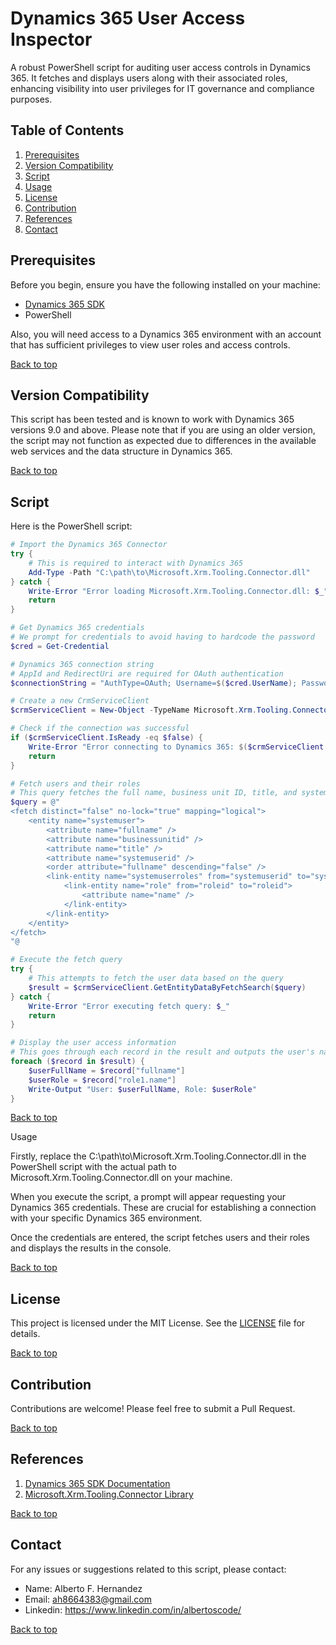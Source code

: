 # Dynamics 365 User Access Inspector

A robust PowerShell script for auditing user access controls in Dynamics 365. It fetches and displays users along with their associated roles, enhancing visibility into user privileges for IT governance and compliance purposes.

## Table of Contents
1. [Prerequisites](#prerequisites)
2. [Version Compatibility](#version-compatibility)
3. [Script](#script)
4. [Usage](#usage)
5. [License](#license)
6. [Contribution](#contribution)
7. [References](#references)
8. [Contact](#contact)

## Prerequisites <a name="prerequisites"></a>

Before you begin, ensure you have the following installed on your machine:

- [Dynamics 365 SDK](https://docs.microsoft.com/en-us/dynamics365/customerengagement/on-premises/developer/download-tools-nuget)
- PowerShell

Also, you will need access to a Dynamics 365 environment with an account that has sufficient privileges to view user roles and access controls.

[Back to top](#dynamics-365-user-access-inspector)

## Version Compatibility <a name="version-compatibility"></a>

This script has been tested and is known to work with Dynamics 365 versions 9.0 and above. Please note that if you are using an older version, the script may not function as expected due to differences in the available web services and the data structure in Dynamics 365.

[Back to top](#dynamics-365-user-access-inspector)

## Script <a name="script"></a>

Here is the PowerShell script:

```powershell
# Import the Dynamics 365 Connector
try {
    # This is required to interact with Dynamics 365
    Add-Type -Path "C:\path\to\Microsoft.Xrm.Tooling.Connector.dll"
} catch {
    Write-Error "Error loading Microsoft.Xrm.Tooling.Connector.dll: $_"
    return
}

# Get Dynamics 365 credentials
# We prompt for credentials to avoid having to hardcode the password
$cred = Get-Credential

# Dynamics 365 connection string
# AppId and RedirectUri are required for OAuth authentication
$connectionString = "AuthType=OAuth; Username=$($cred.UserName); Password=$($cred.GetNetworkCredential().Password); Url=https://yourorg.crm.dynamics.com; AppId=yourappid; RedirectUri=yourappredirecturi;"

# Create a new CrmServiceClient
$crmServiceClient = New-Object -TypeName Microsoft.Xrm.Tooling.Connector.CrmServiceClient -ArgumentList $connectionString

# Check if the connection was successful
if ($crmServiceClient.IsReady -eq $false) {
    Write-Error "Error connecting to Dynamics 365: $($crmServiceClient.LastCrmError)"
    return
}

# Fetch users and their roles
# This query fetches the full name, business unit ID, title, and system user ID for all users, along with their roles
$query = @"
<fetch distinct="false" no-lock="true" mapping="logical">
    <entity name="systemuser">
        <attribute name="fullname" />
        <attribute name="businessunitid" />
        <attribute name="title" />
        <attribute name="systemuserid" />
        <order attribute="fullname" descending="false" />
        <link-entity name="systemuserroles" from="systemuserid" to="systemuserid">
            <link-entity name="role" from="roleid" to="roleid">
                <attribute name="name" />
            </link-entity>
        </link-entity>
    </entity>
</fetch>
"@

# Execute the fetch query
try {
    # This attempts to fetch the user data based on the query
    $result = $crmServiceClient.GetEntityDataByFetchSearch($query)
} catch {
    Write-Error "Error executing fetch query: $_"
    return
}

# Display the user access information
# This goes through each record in the result and outputs the user's name and role
foreach ($record in $result) {
    $userFullName = $record["fullname"]
    $userRole = $record["role1.name"]
    Write-Output "User: $userFullName, Role: $userRole"
}

```

[Back to top](#dynamics-365-user-access-inspector)

Usage <a name="usage"></a>

Firstly, replace the C:\path\to\Microsoft.Xrm.Tooling.Connector.dll in the PowerShell script with the actual path to Microsoft.Xrm.Tooling.Connector.dll on your machine.

When you execute the script, a prompt will appear requesting your Dynamics 365 credentials. These are crucial for establishing a connection with your specific Dynamics 365 environment.

Once the credentials are entered, the script fetches users and their roles and displays the results in the console.

[Back to top](#dynamics-365-user-access-inspector)

## License <a name="license"></a>

This project is licensed under the MIT License. See the [LICENSE](License.txt) file for details.

[Back to top](#dynamics-365-user-access-inspector)

## Contribution <a name="contribution"></a>

Contributions are welcome! Please feel free to submit a Pull Request.

[Back to top](#dynamics-365-user-access-inspector)

## References <a name="references"></a>

1. [Dynamics 365 SDK Documentation](https://docs.microsoft.com/en-us/dynamics365/customerengagement/on-premises/developer/download-tools-nuget)
2. [Microsoft.Xrm.Tooling.Connector Library](https://docs.microsoft.com/en-us/dotnet/api/microsoft.xrm.tooling.connector.crmserviceclient?view=dynamics-general-ce-9)

[Back to top](#dynamics-365-user-access-inspector)

## Contact <a name="contact"></a>

For any issues or suggestions related to this script, please contact:

- Name: Alberto F. Hernandez
- Email: ah8664383@gmail.com
- Linkedin: https://www.linkedin.com/in/albertoscode/

[Back to top](#dynamics-365-user-access-inspector)